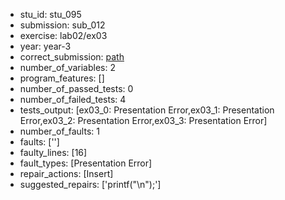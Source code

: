 - stu_id: stu_095	       
- submission: sub_012
- exercise: lab02/ex03
- year: year-3
- correct_submission: [path](https://github.com/pmorvalho/C-Pack-IPAs/blob/main/correct_submissions/year-3/lab02/ex03/ex03-stu_095-sub_011)
- number_of_variables: 2
- program_features: [] 
- number_of_passed_tests: 0
- number_of_failed_tests: 4
- tests_output: [ex03_0: Presentation Error,ex03_1: Presentation Error,ex03_2: Presentation Error,ex03_3: Presentation Error]
- number_of_faults: 1
- faults: ['']
- faulty_lines: [16]
- fault_types: [Presentation Error]
- repair_actions: [Insert] 
- suggested_repairs: ['printf("\n");']
